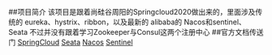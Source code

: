 ##项目简介
该项目是跟着尚硅谷周阳的Springcloud2020做出来的，里面涉及传统的 eureka、hystrix、ribbon，以及最新的 alibaba的 Nacos和sentinel、Seata
不过并没有跟着学习Zookeeper与Consul这两个注册中心
##官方文档传送门
[SpringCloud](https://spring.io/projects/spring-cloud/)
[Seata]( https://seata.io/zh-cn/docs/overview/what-is-seata.html)
[Nacos]( https://nacos.io/zh-cn/docs/what-is-nacos.html)
[Sentinel](https://github.com/alibaba/Sentinel/wiki/%E4%BB%8B%E7%BB%8D)